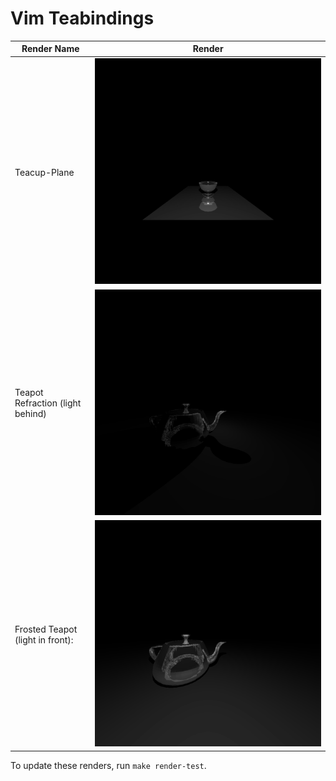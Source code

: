 # Vim Teabindings

| Render Name                      | Render                                                                           |
| -------------------------------- | -------------------------------------------------------------------------------- |
| Teacup-Plane                     | ![Current 300px Teacup-Plane render](images/plane_teacup_front.png)                    |
| Teapot Refraction (light behind) | ![Current 300px Teacup-Refraction render](images/plane_teapot_refract_behind.png) |
| Frosted Teapot (light in front): | ![Current 300px Teacup-Refraction render](images/plane_teapot_frosted_front.png)  |
To update these renders, run `make render-test`.